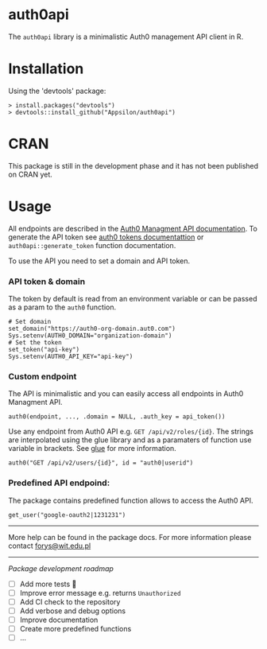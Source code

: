 # auth0api
The `auth0api` library is a minimalistic Auth0 management API client in R.


# Installation #

Using the 'devtools' package:

    > install.packages("devtools")
    > devtools::install_github("Appsilon/auth0api")

# CRAN
This package is still in the development phase and it has not been published on CRAN yet.

# Usage
All endpoints are described in the [Auth0 Managment API documentation](https://auth0.com/docs/api/management/v2/).
To generate the API token see [auth0 tokens documentattion](https://auth0.com/docs/api/management/v2/tokens) or `auth0api::generate_token` function documentation.

To use the API you need to set a domain and API token.

### API token & domain

The token by default is read from an environment variable or can be passed as a param to the `auth0` function.
```
# Set domain
set_domain("https://auth0-org-domain.aut0.com")
Sys.setenv(AUTH0_DOMAIN="organization-domain")
# Set the token
set_token("api-key")
Sys.setenv(AUTH0_API_KEY="api-key")
```

### Custom endpoint
The API is minimalistic and you can easily access all endpoints in Auth0 Managment API.
```
auth0(endpoint, ..., .domain = NULL, .auth_key = api_token())
```
Use any endpoint from Auth0 API e.g. `GET /api/v2/roles/{id}`. The strings are interpolated using the glue library and as a paramaters of function use variable in brackets. See [glue](https://github.com/tidyverse/glue) for more information.
```
auth0("GET /api/v2/users/{id}", id = "auth0|userid")
```

### Predefined API endpoind:

The package contains predefined function allows to access the Auth0 API.
```
get_user("google-oauth2|1231231")
```

---
More help can be found in the package docs.
For more information please contact forys@wit.edu.pl

---
*Package development roadmap*

- [ ] Add more tests :rocket:
- [ ] Improve error message e.g. returns `Unauthorized`
- [ ] Add CI check to the repository
- [ ] Add verbose and debug options
- [ ] Improve documentation
- [ ] Create more predefined functions
- [ ] ...
